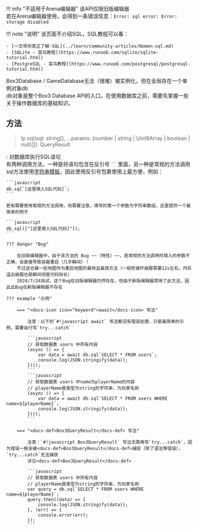 !!! info "不适用于Arena编辑器"
    该API仅限旧版编辑器  
    若在Arena编辑器使用，会得到一条错误信息：`Error: sql error: Error: storage disabled`

!!! note "说明"
    该页面不介绍SQL，SQL教程可以看：

    - [一文带你真正了解-SQL](../learn/community-articles/Nomen-sql.md)
    - [SQLite - 菜鸟教程](https://www.runoob.com/sqlite/sqlite-tutorial.html)
    - [PostgreSQL - 菜鸟教程](https://www.runoob.com/postgresql/postgresql-tutorial.html)

<docs-def>Box3Database</docs-def> / <docs-def>GameDatabase</docs-def>无法（很难）被实例化，但在全局存在一个单例对象<docs-def>db</docs-def>  
<docs-def>db</docs-def>对象是整个Box3 Database API的入口。在使用数据库之前，需要先掌握一些关于操作数据库的基础知识。

## 方法
> !p sql(sql: string[], ...params: (number | string | Uint8Array | boolean | null)[]): QueryResult

:   对数据库执行SQL语句  
    有两种调用方法，一种是将语句包含在反引号 ``` `` ``` 里面，另一种是常规的方法调用  
    <docs-icon icon="method">sql</docs-icon>方法使用[字符串模板](https://developer.mozilla.org/zh-CN/docs/Web/JavaScript/Reference/Template_literals)，因此使用反引号包裹使用上最方便，例如：

    ```javascript
    db.sql`[这里填入SQL代码]`;
    ```
  
    若有需要使用常规的方法调用，则需要注意，填写的第一个参数为字符串数组，这里提供一个最简单的例子

    ```javascript
    db.sql(["[这里填入SQL代码]"]);
    ```

    ??? danger "Bug"

        在旧版编辑器中，由于该方法的 Bug ~~（特性）~~，若常规的方法调用时填入的参数不正确，会直接导致容器重启（几乎瞬间）！  
        不过这也被一些地图作为重启地图的最快且最简方法（一般死循环崩服需要12s左右，内存溢出崩服也是瞬间但是代码较长）  
        2024/7/24测试，这个Bug在旧版编辑器仍然存在，但由于新版编辑器禁用了此方法，因此此Bug在新版编辑器不存在

    ??? example "示例"

        === "<docs-icon icon="keyword">await</docs-icon> 写法"

            注意：以下的`#!javascript await` 写法都没有错误处理，只是最简单的示例，需要自行写`try...catch`

            ```javascript
            // 获取数据表 users 中所有内容
            (async () => {
                var data = await db.sql`SELECT * FROM users`;
                console.log(JSON.stringify(data));
            })();
            ```
            ```javascript
            // 获取数据表 users 中name为playerName的内容
            // playerName是类型为string的字符串，为玩家名称
            (async () => {
                var data = await db.sql`SELECT * FROM users WHERE name=${playerName}`;
                console.log(JSON.stringify(data));
            })();
            ```

        === "<docs-def>Box3QueryResult</docs-def> 写法"

            注意：`#!javascript Box3QueryResult` 写法无需再写`try...catch`，因为错误一般会被<docs-def>Box3QueryResult</docs-def>捕捉（除了语法等错误），`try...catch`无法捕获  
            详见<docs-def>Box3QueryResult</docs-def>

            ```javascript
            // 获取数据表 users 中所有内容
            // playerName是类型为string的字符串，为玩家名称
            var query = db.sql`SELECT * FROM users WHERE name=${playerName}`;
            query.then((data) => {
                console.log(JSON.stringify(data));
            }, (err) => {
                console.error(err);
            });
            ```

